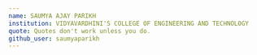 ```yaml
---
name: SAUMYA AJAY PARIKH 
institution: VIDYAVARDHINI'S COLLEGE OF ENGINEERING AND TECHNOLOGY
quote: Quotes don't work unless you do. 
github_user: saumyaparikh
---
```

